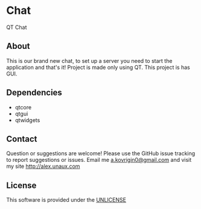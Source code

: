 # Chat
QT Chat

## About
This is our brand new chat,
to set up a server you need to start the application and that's it!
Project is made only using QT.
This project is has GUI.

## Dependencies
* qtcore
* qtgui
* qtwidgets

## Contact
Question or suggestions are welcome!
Please use the GitHub issue tracking to report suggestions or issues.
Email me a.kovrigin0@gmail.com and visit my site http://alex.unaux.com

## License
This software is provided under the [UNLICENSE](http://unlicense.org/)
